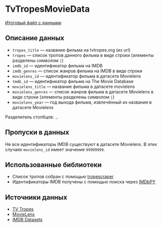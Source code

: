 # TvTropesMovieData

[Итоговый файл с данными](https://raw.githubusercontent.com/slowwavesleep/TvTropesMovieData/main/data/tropes_movie_data_final.csv)

## Описание данных

- `tropes_title` — название фильма на tvtropes.org (из url)
- `tropes` — список тропов данного фильма в виде строки (элементы разделены символом `|`)
- `imdb_id` — идентификатор фильма на IMDB
- `imdb_genres` — список жанров фильма на IMDB в виде строки 
- `movielens_id` — идентификатор фильма в датасете Movielens
- `tmdb_id` — идентификатор фильма на The Movie Database
- `movielens_title` — название фильма в датасете movielens
- `movielens_genres` — список жанров фильма в датасете Movielens в виде строки (элементы разделены символом `|`)
- `movielens_year` — год выхода фильма, извлечённый из названия в датасете Movielens

Разделитель столбцов: `,`.

## Пропуски в данных
Не все идентификаторы IMDB существуют в датасете Movielens. В этих случаях `movielens_id` имеет значение `99999999`.

## Использованные библиотеки
- Список тропов собран с помощью [tropescraper](https://github.com/raiben/tropescraper)
- Идентификаторы IMDB получены с помощью поиска через [IMDbPY](https://imdbpy.github.io/)

## Источники данных
- [TV Tropes](https://tvtropes.org/)
- [MovieLens](https://grouplens.org/datasets/movielens/)
- [IMDB Datasets](https://www.imdb.com/interfaces/)
